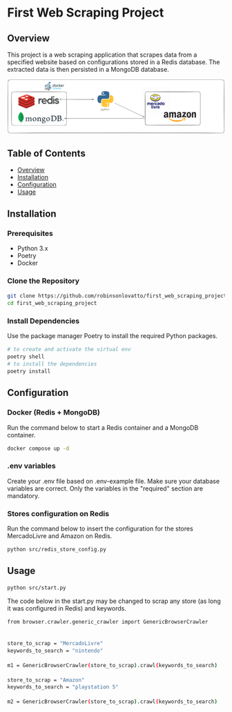 # First Web Scraping Project

## Overview

This project is a web scraping application that scrapes data from a specified website based on configurations stored in a Redis database. The extracted data is then persisted in a MongoDB database.

![Architecture](/pics/architecture.png)


## Table of Contents

- [Overview](#overview)
- [Installation](#installation)
- [Configuration](#configuration)
- [Usage](#usage)


## Installation

### Prerequisites

- Python 3.x
- Poetry
- Docker

### Clone the Repository

```bash
git clone https://github.com/robinsonlovatto/first_web_scraping_project.git
cd first_web_scraping_project
```

### Install Dependencies

Use the package manager Poetry to install the required Python packages.

```bash
# to create and activate the virtual env
poetry shell
# to install the dependencies
poetry install
```

## Configuration

### Docker (Redis + MongoDB)
Run the command below to start a Redis container and a MongoDB container.

```bash
docker compose up -d 
```

### .env variables
Create your .env file based on .env-example file. Make sure your database variables are correct. Only the variables in the "required" section are mandatory.

### Stores configuration on Redis
Run the command below to insert the configuration for the stores MercadoLivre and Amazon on Redis.

```bash
python src/redis_store_config.py
```

## Usage
```bash
python src/start.py
```
The code below in the start.py may be changed to scrap any store (as long it was configured in Redis) and keywords.
```bash
from browser.crawler.generic_crawler import GenericBrowserCrawler


store_to_scrap = "MercadoLivre"
keywords_to_search = "nintendo"

m1 = GenericBrowserCrawler(store_to_scrap).crawl(keywords_to_search)

store_to_scrap = "Amazon"
keywords_to_search = "playstation 5"

m2 = GenericBrowserCrawler(store_to_scrap).crawl(keywords_to_search)
```    
        